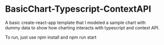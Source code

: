 # BasicChart-Typescript-ContextAPI
A basic create-react-app template that I modeled a sample chart with dummy data to show how charting interacts with typescript and context API.

To run, just use npm install and npm run start